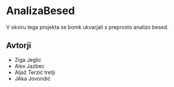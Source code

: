 # AnalizaBesed

V okviru tega projekta se bomk ukvarjali s preprosto analizo besed.

## Avtorji

* Ziga Jeglic
* Alex Jazbec
* Aljaž Terzić tretji
* JAka Jovondić
